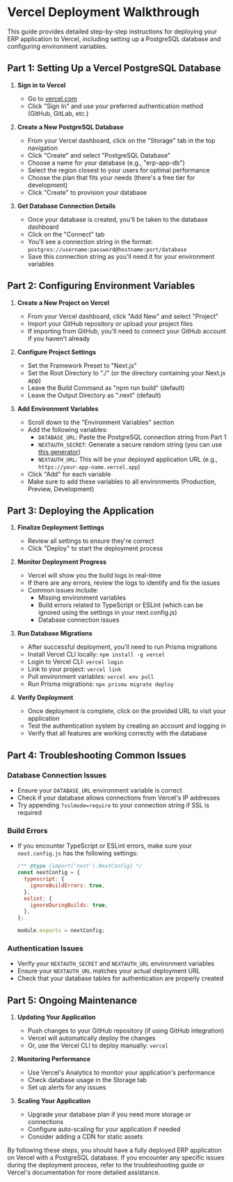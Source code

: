 # Vercel Deployment Walkthrough

This guide provides detailed step-by-step instructions for deploying your ERP application to Vercel, including setting up a PostgreSQL database and configuring environment variables.

## Part 1: Setting Up a Vercel PostgreSQL Database

1. **Sign in to Vercel**
   - Go to [vercel.com](https://vercel.com)
   - Click "Sign In" and use your preferred authentication method (GitHub, GitLab, etc.)

2. **Create a New PostgreSQL Database**
   - From your Vercel dashboard, click on the "Storage" tab in the top navigation
   - Click "Create" and select "PostgreSQL Database"
   - Choose a name for your database (e.g., "erp-app-db")
   - Select the region closest to your users for optimal performance
   - Choose the plan that fits your needs (there's a free tier for development)
   - Click "Create" to provision your database

3. **Get Database Connection Details**
   - Once your database is created, you'll be taken to the database dashboard
   - Click on the "Connect" tab
   - You'll see a connection string in the format: `postgres://username:password@hostname:port/database`
   - Save this connection string as you'll need it for your environment variables

## Part 2: Configuring Environment Variables

1. **Create a New Project on Vercel**
   - From your Vercel dashboard, click "Add New" and select "Project"
   - Import your GitHub repository or upload your project files
   - If importing from GitHub, you'll need to connect your GitHub account if you haven't already

2. **Configure Project Settings**
   - Set the Framework Preset to "Next.js"
   - Set the Root Directory to "./" (or the directory containing your Next.js app)
   - Leave the Build Command as "npm run build" (default)
   - Leave the Output Directory as ".next" (default)

3. **Add Environment Variables**
   - Scroll down to the "Environment Variables" section
   - Add the following variables:
     - `DATABASE_URL`: Paste the PostgreSQL connection string from Part 1
     - `NEXTAUTH_SECRET`: Generate a secure random string (you can use [this generator](https://generate-secret.vercel.app/32))
     - `NEXTAUTH_URL`: This will be your deployed application URL (e.g., `https://your-app-name.vercel.app`)
   - Click "Add" for each variable
   - Make sure to add these variables to all environments (Production, Preview, Development)

## Part 3: Deploying the Application

1. **Finalize Deployment Settings**
   - Review all settings to ensure they're correct
   - Click "Deploy" to start the deployment process

2. **Monitor Deployment Progress**
   - Vercel will show you the build logs in real-time
   - If there are any errors, review the logs to identify and fix the issues
   - Common issues include:
     - Missing environment variables
     - Build errors related to TypeScript or ESLint (which can be ignored using the settings in your next.config.js)
     - Database connection issues

3. **Run Database Migrations**
   - After successful deployment, you'll need to run Prisma migrations
   - Install Vercel CLI locally: `npm install -g vercel`
   - Login to Vercel CLI: `vercel login`
   - Link to your project: `vercel link`
   - Pull environment variables: `vercel env pull`
   - Run Prisma migrations: `npx prisma migrate deploy`

4. **Verify Deployment**
   - Once deployment is complete, click on the provided URL to visit your application
   - Test the authentication system by creating an account and logging in
   - Verify that all features are working correctly with the database

## Part 4: Troubleshooting Common Issues

### Database Connection Issues
- Ensure your `DATABASE_URL` environment variable is correct
- Check if your database allows connections from Vercel's IP addresses
- Try appending `?sslmode=require` to your connection string if SSL is required

### Build Errors
- If you encounter TypeScript or ESLint errors, make sure your `next.config.js` has the following settings:
  ```js
  /** @type {import('next').NextConfig} */
  const nextConfig = {
    typescript: {
      ignoreBuildErrors: true,
    },
    eslint: {
      ignoreDuringBuilds: true,
    },
  };
  
  module.exports = nextConfig;
  ```

### Authentication Issues
- Verify your `NEXTAUTH_SECRET` and `NEXTAUTH_URL` environment variables
- Ensure your `NEXTAUTH_URL` matches your actual deployment URL
- Check that your database tables for authentication are properly created

## Part 5: Ongoing Maintenance

1. **Updating Your Application**
   - Push changes to your GitHub repository (if using GitHub integration)
   - Vercel will automatically deploy the changes
   - Or, use the Vercel CLI to deploy manually: `vercel`

2. **Monitoring Performance**
   - Use Vercel's Analytics to monitor your application's performance
   - Check database usage in the Storage tab
   - Set up alerts for any issues

3. **Scaling Your Application**
   - Upgrade your database plan if you need more storage or connections
   - Configure auto-scaling for your application if needed
   - Consider adding a CDN for static assets

By following these steps, you should have a fully deployed ERP application on Vercel with a PostgreSQL database. If you encounter any specific issues during the deployment process, refer to the troubleshooting guide or Vercel's documentation for more detailed assistance.
